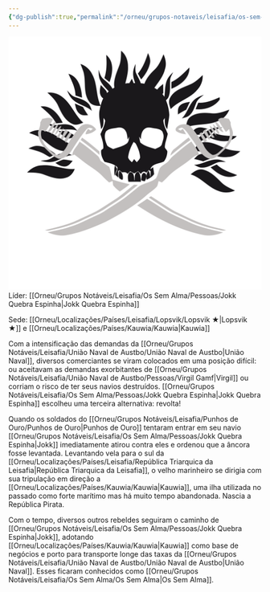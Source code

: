 ```yaml
---
{"dg-publish":true,"permalink":"/orneu/grupos-notaveis/leisafia/os-sem-alma/os-sem-alma/","tags":["grupos_notáveis"]}
---
```



![Os Sem Alma.png](/img/user/Orneu/Imagens/Os%20Sem%20Alma.png)
Líder: [[Orneu/Grupos Notáveis/Leisafia/Os Sem Alma/Pessoas/Jokk Quebra Espinha\|Jokk Quebra Espinha]]

Sede: [[Orneu/Localizações/Países/Leisafia/Lopsvik/Lopsvik ★\|Lopsvik ★]] e [[Orneu/Localizações/Países/Kauwia/Kauwia\|Kauwia]]

Com a intensificação das demandas da [[Orneu/Grupos Notáveis/Leisafia/União Naval de Austbo/União Naval de Austbo\|União Naval]], diversos comerciantes se viram colocados em uma posição difícil: ou aceitavam as demandas exorbitantes de [[Orneu/Grupos Notáveis/Leisafia/União Naval de Austbo/Pessoas/Virgil Gamf\|Virgil]] ou  corriam o risco de ter seus navios destruídos. [[Orneu/Grupos Notáveis/Leisafia/Os Sem Alma/Pessoas/Jokk Quebra Espinha\|Jokk Quebra Espinha]] escolheu uma terceira alternativa: revolta! 

Quando os soldados do [[Orneu/Grupos Notáveis/Leisafia/Punhos de Ouro/Punhos de Ouro\|Punhos de Ouro]] tentaram entrar em seu navio [[Orneu/Grupos Notáveis/Leisafia/Os Sem Alma/Pessoas/Jokk Quebra Espinha\|Jokk]] imediatamente atirou contra eles e ordenou que a âncora fosse levantada. Levantando vela para o sul da [[Orneu/Localizações/Países/Leisafia/República Triarquica da Leisafia\|República Triarquica da Leisafia]], o velho marinheiro se dirigia com sua tripulação em direção a [[Orneu/Localizações/Países/Kauwia/Kauwia\|Kauwia]], uma ilha utilizada no passado como forte marítimo mas há muito tempo abandonada. Nascia a República Pirata.

Com o tempo, diversos outros rebeldes seguiram o caminho de [[Orneu/Grupos Notáveis/Leisafia/Os Sem Alma/Pessoas/Jokk Quebra Espinha\|Jokk]], adotando [[Orneu/Localizações/Países/Kauwia/Kauwia\|Kauwia]] como base de negócios e porto para transporte longe das taxas da [[Orneu/Grupos Notáveis/Leisafia/União Naval de Austbo/União Naval de Austbo\|União Naval]]. Esses ficaram conhecidos como [[Orneu/Grupos Notáveis/Leisafia/Os Sem Alma/Os Sem Alma\|Os Sem Alma]]. 
